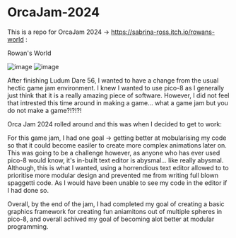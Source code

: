 # OrcaJam-2024
This is a repo for OrcaJam 2024 -> https://sabrina-ross.itch.io/rowans-world  :

Rowan's World


![image](https://github.com/user-attachments/assets/feff6b09-d00b-4e1e-8fc6-93990f214706)
![image](https://github.com/user-attachments/assets/06bde219-3235-4b35-88ea-25380dcf5882)

After finishing Ludum Dare 56, I wanted to have a change from the usual hectic game jam environment.
I knew I wanted to use pico-8 as I generally just think that it is a really amazing piece of software. However, I did not feel that intrested this time around in making a game... what a game jam but you do not make a game?!?!?!

Orca Jam 2024 rolled around and this was when I decided to get to work:

For this game jam, I had one goal -> getting better at mobularising my code so that it could become easiler to create more complex animations later on. This was going to be a challenge however, as anyone who has ever used pico-8 would know, it's in-built text editor is abysmal... like really abysmal. Although, this is what I wanted, using a horrendious text editor allowed to to prioritise more modular design and prevented me from writing full blown spaggetti code. As I would have been unable to see my code in the editor if I had done so.

Overall, by the end of the jam, I had completed my goal of creating a basic graphics framework for creating fun aniamitons out of multiple spheres in pico-8, and overall achived my goal of becoming alot better at modular programming.
